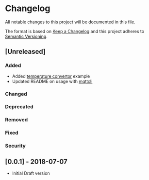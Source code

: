 # Changelog

All notable changes to this project will be documented in this file.

The format is based on [Keep a Changelog](http://keepachangelog.com/en/1.0.0/)
and this project adheres to [Semantic Versioning](http://semver.org/spec/v2.0.0.html).

## [Unreleased]

### Added

- Added [temperature convertor](./samples/temp_converter) example
- Updated README on usage with [mqttcli](https://github.com/shirou/mqttcli)

### Changed

### Deprecated

### Removed

### Fixed

### Security

## [0.0.1] - 2018-07-07

- Initial Draft version
